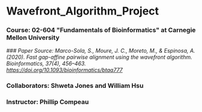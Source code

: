 # Wavefront_Algorithm_Project

### Course: 02-604 "Fundamentals of Bioinformatics" at Carnegie Mellon University

_### Paper Source: Marco-Sola, S., Moure, J. C., Moreto, M., & Espinosa, A. (2020). Fast gap-affine pairwise alignment using the wavefront algorithm. Bioinformatics, 37(4), 456–463. https://doi.org/10.1093/bioinformatics/btaa777_

### Collaborators: Shweta Jones and William Hsu

### Instructor: Phillip Compeau
